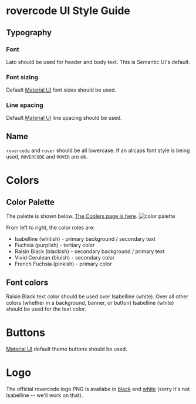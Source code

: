 # rovercode UI Style Guide

## Typography

### Font

Lato should be used for header and body text. This is Semantic UI's default.

### Font sizing
Default [Material UI](https://material-ui.com/customization/theming/) font sizes should be used.

### Line spacing
Default [Material UI](https://material-ui.com/customization/theming/) line spacing should be used.

## Name
`rovercode` and `rover` should be all lowercase. If an allcaps font style is being used, `ROVERCODE` and `ROVER` are ok.

# Colors

## Color Palette

The palette is shown below. [The Coolers page is here](https://coolors.co/eeeeee-bf3bbf-222222-03a9f4-f93990).
![color palette](https://coolors.co/export/png/eeeeee-bf3bbf-222222-03a9f4-f93990)

From left to right, the color roles are:
* Isabelline (whitish) - primary background / secondary text
* Fuchsia (purplish) - tertiary color
* Raisin Black (blackish) - secondary background / primary text
* Vivid Cerulean (bluish) - secondary color
* French Fuchsia (pinkish) - primary color

## Font colors
Raisin Black text color should be used over Isabelline (white). Over all other colors (whether in a background, banner, or button) Isabelline (white) should be used for the text color.

# Buttons

[Material UI](https://material-ui.com/customization/theming/) default theme buttons should be used.

# Logo

 The official rovercode logo PNG is availabe in [black](https://drive.google.com/file/d/1NGrA5CKuck1P6bHDnhkCTu1_HrGM6ygD/view?usp=sharing) and [white](https://drive.google.com/file/d/1ByDqTg1-hCmOhMSnAEu_xLOFjzteHkcL/view?usp=sharing) (sorry it's not Isabelline -- we'll work on that).

